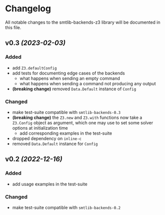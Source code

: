 # Changelog

All notable changes to the smtlib-backends-z3 library will be documented in this
file.

## v0.3 _(2023-02-03)_

### Added
- add `Z3.defaultConfig`
- add tests for documenting edge cases of the backends
  - what happens when sending an empty command
  - what happens when sending a command not producing any output
- **(breaking change)** removed `Data.Default` instance of `Config`

### Changed
- make test-suite compatible with `smtlib-backends-0.3`
- **(breaking change)** the `Z3.new` and `Z3.with` functions now take a
  `Z3.Config` object as argument, which one may use to set some solver options
  at initialization time
  - add corresponding examples in the test-suite
- dropped dependency on `inline-c`
- removed `Data.Default` instance for `Config`

## v0.2 _(2022-12-16)_

### Added
- add usage examples in the test-suite

### Changed
- make test-suite compatible with `smtlib-backends-0.2`
